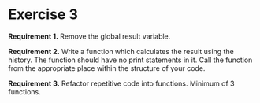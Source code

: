 # Exercise 3

**Requirement 1.** Remove the global result variable.

**Requirement 2.** Write a function which calculates the result using the history. The function should have no print statements in it. Call the function from the appropriate place within the structure of your code.

**Requirement 3.** Refactor repetitive code into functions. Minimum of 3 functions.